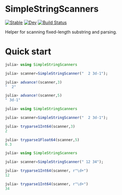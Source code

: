 # SimpleStringScanners

[![Stable](https://img.shields.io/badge/docs-stable-blue.svg)](https://hsugawa8651.github.io/SimpleStringScanners.jl/stable/)
[![Dev](https://img.shields.io/badge/docs-dev-blue.svg)](https://hsugawa8651.github.io/SimpleStringScanners.jl/dev/)
[![Build Status](https://github.com/hsugawa8651/SimpleStringScanners.jl/actions/workflows/CI.yml/badge.svg?branch=main)](https://github.com/hsugawa8651/SimpleStringScanners.jl/actions/workflows/CI.yml?query=branch%3Amain)


Helper for scanning fixed-length substring and parsing.

# Quick start

```julia
julia> using SimpleStringScanners

julia> scanner=SimpleStringScanner("  2 3d-1");

julia> advance!(scanner,3)
"  2"

julia> advance!(scanner,5)
" 3d-1"
```

```julia
julia> using SimpleStringScanners

julia> scanner=SimpleStringScanner("  2 3d-1");

julia> tryparse1Int64(scanner,3)
2

julia> tryparse1Float64(scanner,5)
0.3
```

```julia
julia> using SimpleStringScanners

julia> scanner=SimpleStringScanner(" 12 34");

julia> tryparse1Int64(scanner, r"\d+")
12

julia> tryparse1Int64(scanner, r"\d+")
34
```